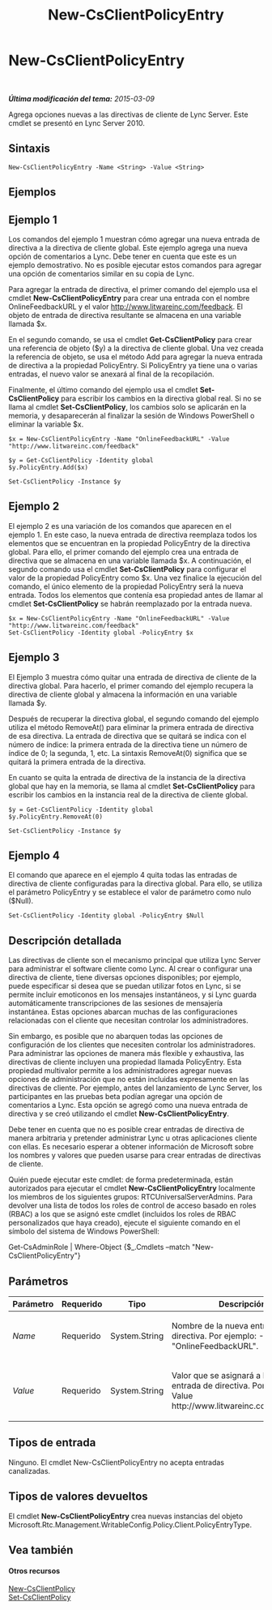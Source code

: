 ﻿---
title: New-CsClientPolicyEntry
TOCTitle: New-CsClientPolicyEntry
ms:assetid: e975d048-4911-4ae6-9446-2a6363726a4a
ms:mtpsurl: https://technet.microsoft.com/es-es/library/Gg399046(v=OCS.15)
ms:contentKeyID: 48277049
ms.date: 01/07/2017
mtps_version: v=OCS.15
ms.translationtype: HT
---

# New-CsClientPolicyEntry

 

_**Última modificación del tema:** 2015-03-09_

Agrega opciones nuevas a las directivas de cliente de Lync Server. Este cmdlet se presentó en Lync Server 2010.

## Sintaxis

    New-CsClientPolicyEntry -Name <String> -Value <String>

## Ejemplos

## Ejemplo 1

Los comandos del ejemplo 1 muestran cómo agregar una nueva entrada de directiva a la directiva de cliente global. Este ejemplo agrega una nueva opción de comentarios a Lync. Debe tener en cuenta que este es un ejemplo demostrativo. No es posible ejecutar estos comandos para agregar una opción de comentarios similar en su copia de Lync.

Para agregar la entrada de directiva, el primer comando del ejemplo usa el cmdlet **New-CsClientPolicyEntry** para crear una entrada con el nombre OnlineFeedbackURL y el valor http://www.litwareinc.com/feedback. El objeto de entrada de directiva resultante se almacena en una variable llamada $x.

En el segundo comando, se usa el cmdlet **Get-CsClientPolicy** para crear una referencia de objeto ($y) a la directiva de cliente global. Una vez creada la referencia de objeto, se usa el método Add para agregar la nueva entrada de directiva a la propiedad PolicyEntry. Si PolicyEntry ya tiene una o varias entradas, el nuevo valor se anexará al final de la recopilación.

Finalmente, el último comando del ejemplo usa el cmdlet **Set-CsClientPolicy** para escribir los cambios en la directiva global real. Si no se llama al cmdlet **Set-CsClientPolicy**, los cambios solo se aplicarán en la memoria, y desaparecerán al finalizar la sesión de Windows PowerShell o eliminar la variable $x.

    $x = New-CsClientPolicyEntry -Name "OnlineFeedbackURL" -Value "http://www.litwareinc.com/feedback"
    
    $y = Get-CsClientPolicy -Identity global
    $y.PolicyEntry.Add($x)
    
    Set-CsClientPolicy -Instance $y

## Ejemplo 2

El ejemplo 2 es una variación de los comandos que aparecen en el ejemplo 1. En este caso, la nueva entrada de directiva reemplaza todos los elementos que se encuentran en la propiedad PolicyEntry de la directiva global. Para ello, el primer comando del ejemplo crea una entrada de directiva que se almacena en una variable llamada $x. A continuación, el segundo comando usa el cmdlet **Set-CsClientPolicy** para configurar el valor de la propiedad PolicyEntry como $x. Una vez finalice la ejecución del comando, el único elemento de la propiedad PolicyEntry será la nueva entrada. Todos los elementos que contenía esa propiedad antes de llamar al cmdlet **Set-CsClientPolicy** se habrán reemplazado por la entrada nueva.

    $x = New-CsClientPolicyEntry -Name "OnlineFeedbackURL" -Value "http://www.litwareinc.com/feedback"
    Set-CsClientPolicy -Identity global -PolicyEntry $x

## Ejemplo 3

El Ejemplo 3 muestra cómo quitar una entrada de directiva de cliente de la directiva global. Para hacerlo, el primer comando del ejemplo recupera la directiva de cliente global y almacena la información en una variable llamada $y.

Después de recuperar la directiva global, el segundo comando del ejemplo utiliza el método RemoveAt() para eliminar la primera entrada de directiva de esa directiva. La entrada de directiva que se quitará se indica con el número de índice: la primera entrada de la directiva tiene un número de índice de 0; la segunda, 1, etc. La sintaxis RemoveAt(0) significa que se quitará la primera entrada de la directiva.

En cuanto se quita la entrada de directiva de la instancia de la directiva global que hay en la memoria, se llama al cmdlet **Set-CsClientPolicy** para escribir los cambios en la instancia real de la directiva de cliente global.

    $y = Get-CsClientPolicy -Identity global
    $y.PolicyEntry.RemoveAt(0)
    
    Set-CsClientPolicy -Instance $y 

## Ejemplo 4

El comando que aparece en el ejemplo 4 quita todas las entradas de directiva de cliente configuradas para la directiva global. Para ello, se utiliza el parámetro PolicyEntry y se establece el valor de parámetro como nulo ($Null).

    Set-CsClientPolicy -Identity global -PolicyEntry $Null

## Descripción detallada

Las directivas de cliente son el mecanismo principal que utiliza Lync Server para administrar el software cliente como Lync. Al crear o configurar una directiva de cliente, tiene diversas opciones disponibles; por ejemplo, puede especificar si desea que se puedan utilizar fotos en Lync, si se permite incluir emoticonos en los mensajes instantáneos, y si Lync guarda automáticamente transcripciones de las sesiones de mensajería instantánea. Estas opciones abarcan muchas de las configuraciones relacionadas con el cliente que necesitan controlar los administradores.

Sin embargo, es posible que no abarquen todas las opciones de configuración de los clientes que necesiten controlar los administradores. Para administrar las opciones de manera más flexible y exhaustiva, las directivas de cliente incluyen una propiedad llamada PolicyEntry. Esta propiedad multivalor permite a los administradores agregar nuevas opciones de administración que no están incluidas expresamente en las directivas de cliente. Por ejemplo, antes del lanzamiento de Lync Server, los participantes en las pruebas beta podían agregar una opción de comentarios a Lync. Esta opción se agregó como una nueva entrada de directiva y se creó utilizando el cmdlet **New-CsClientPolicyEntry**.

Debe tener en cuenta que no es posible crear entradas de directiva de manera arbitraria y pretender administrar Lync u otras aplicaciones cliente con ellas. Es necesario esperar a obtener información de Microsoft sobre los nombres y valores que pueden usarse para crear entradas de directivas de cliente.

Quién puede ejecutar este cmdlet: de forma predeterminada, están autorizados para ejecutar el cmdlet **New-CsClientPolicyEntry** localmente los miembros de los siguientes grupos: RTCUniversalServerAdmins. Para devolver una lista de todos los roles de control de acceso basado en roles (RBAC) a los que se asignó este cmdlet (incluidos los roles de RBAC personalizados que haya creado), ejecute el siguiente comando en el símbolo del sistema de Windows PowerShell:

Get-CsAdminRole | Where-Object {$\_.Cmdlets –match "New-CsClientPolicyEntry"}

## Parámetros


<table>
<colgroup>
<col style="width: 25%" />
<col style="width: 25%" />
<col style="width: 25%" />
<col style="width: 25%" />
</colgroup>
<thead>
<tr class="header">
<th>Parámetro</th>
<th>Requerido</th>
<th>Tipo</th>
<th>Descripción</th>
</tr>
</thead>
<tbody>
<tr class="odd">
<td><p><em>Name</em></p></td>
<td><p>Requerido</p></td>
<td><p>System.String</p></td>
<td><p>Nombre de la nueva entrada de directiva. Por ejemplo: -Name &quot;OnlineFeedbackURL&quot;.</p></td>
</tr>
<tr class="even">
<td><p><em>Value</em></p></td>
<td><p>Requerido</p></td>
<td><p>System.String</p></td>
<td><p>Valor que se asignará a la nueva entrada de directiva. Por ejemplo: -Value http://www.litwareinc.com/feedback.</p></td>
</tr>
</tbody>
</table>


## Tipos de entrada

Ninguno. El cmdlet New-CsClientPolicyEntry no acepta entradas canalizadas.

## Tipos de valores devueltos

El cmdlet **New-CsClientPolicyEntry** crea nuevas instancias del objeto Microsoft.Rtc.Management.WritableConfig.Policy.Client.PolicyEntryType.

## Vea también

#### Otros recursos

[New-CsClientPolicy](new-csclientpolicy.md)  
[Set-CsClientPolicy](set-csclientpolicy.md)

